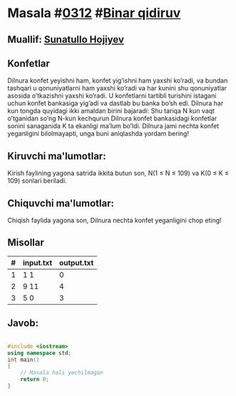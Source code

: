 
<h1>Masala #<a href="https://robocontest.uz/tasks/0312">0312</a> #<a href="https://robocontest.uz/tasks?category=6">Binar qidiruv</a></h1>
<h2> Muallif: <a href="https://robocontest.uz/profile/sunnat">Sunatullo Hojiyev</a></h2>
<h2>Konfetlar</h2>
<p>Dilnura konfet yeyishni ham, konfet yig’ishni ham yaxshi ko’radi, va bundan tashqari u qonuniyatlarni ham yaxshi ko’radi va har kunini shu qonuniyatlar asosida o’tkazishni yaxshi ko’radi. U konfetlarni tartibli turishini istagani uchun konfet bankasiga yig’adi va dastlab bu banka bo’sh edi.
Dilnura har kun tongda quyidagi ikki amaldan birini bajaradi:
Shu tariqa N kun vaqt o’tganidan so’ng N-kun kechqurun Dilnura konfet bankasidagi konfetlar sonini sanaganida K ta ekanligi ma’lum bo’ldi. Dilnura jami nechta konfet yeganligini bilolmayapti, unga buni aniqlashda yordam bering!</p>
<h2>Kiruvchi ma'lumotlar:</h2>
<p>Kirish faylining yagona satrida ikkita butun son, N(1 ≤ N ≤ 109) va K(0 ≤ K ≤ 109) sonlari beriladi.</p>
<h2>Chiquvchi ma'lumotlar:</h2>
<p>Chiqish faylida yagona son, Dilnura nechta konfet yeganligini chop eting!</p>
<h2>Misollar</h2>
<table>
    <thead>
        <tr>
            <th>#</th>
            <th>input.txt</th>
            <th>output.txt</th>
        </tr>
    </thead>
    <tbody>
            <tr>
                <td>1</td>
                <td>1 1</td>
                <td>0</td>
            </tr>
            <tr>
                <td>2</td>
                <td>9 11</td>
                <td>4</td>
            </tr>
            <tr>
                <td>3</td>
                <td>5 0</td>
                <td>3</td>
            </tr>
    </tbody>
    </table>
    
<h2>Javob:</h2>

######
```cpp
#include <iostream>
using namespace std;
int main()
{
    // Masala hali yechilmagan
    return 0;
}
```
